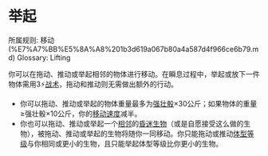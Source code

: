 # 举起

所属规则: 移动 (%E7%A7%BB%E5%8A%A8%201b3d619a067b80a4a587d4f966ce6b79.md)
Glossary: Lifting

你可以在拖动、推动或举起相邻的物体进行移动。在瞬息过程中，举起或放下一件物体需用3⚡️[战术](%E6%88%98%E6%9C%AF%E8%A1%8C%E5%8A%A8%201b3d619a067b8051b6eaffd160aee01c.md)，拖动和推动则无需做出额外的行动。

- 你可以拖动、推动或举起的物体重量最多为[强壮骰](%E5%BC%BA%E5%A3%AE%E9%AA%B0%201b3d619a067b806094ebcc0abdf4ba13.md)×30公斤；如果物体的重量≥强壮骰×10公斤，你的[移动速度](%E7%A7%BB%E5%8A%A8%E9%80%9F%E5%BA%A6%201b3d619a067b809a974ac608bbb4fb54.md)减半。
- 你也可以拖动、推动或举起一个[相邻](%E7%9B%B8%E9%82%BB%201b3d619a067b80d2b1c3cebda0c3ed6f.md)的[昏迷](%E6%98%8F%E8%BF%B7%201b4d619a067b80c58d9effaf207db6c8.md)[生物](%E7%94%9F%E7%89%A9%201b3d619a067b80d0bbe1d113bf20ff1f.md)（或是自愿接受这么做的生物），被拖动、推动或举起的生物将随你一同移动。你只能拖动或推动[体型等级](%E4%BD%93%E5%9E%8B%E7%AD%89%E7%BA%A7%201b3d619a067b8055a0e9c2d747e0d1ab.md)与你相同或更小的生物，且只能举起体型等级比你更小的生物。
